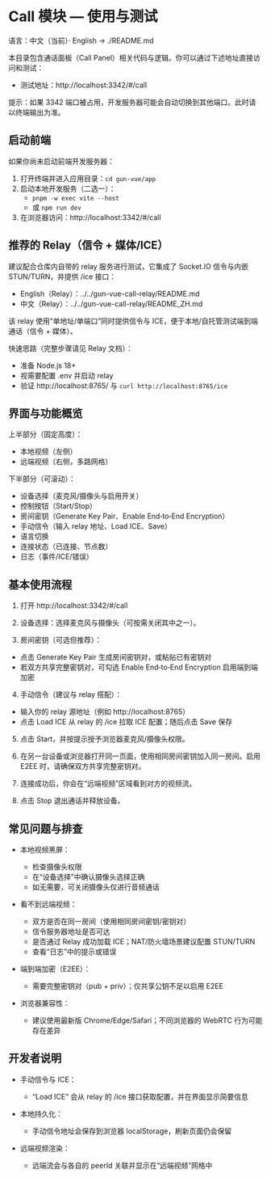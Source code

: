 # Call 模块 — 使用与测试

语言：中文（当前）· English → ./README.md

本目录包含通话面板（Call Panel）相关代码与逻辑。你可以通过下述地址直接访问和测试：

- 测试地址：http://localhost:3342/#/call

提示：如果 3342 端口被占用，开发服务器可能会自动切换到其他端口。此时请以终端输出为准。

## 启动前端

如果你尚未启动前端开发服务器：

1. 打开终端并进入应用目录：`cd gun-vue/app`
2. 启动本地开发服务（二选一）：
   - `pnpm -w exec vite --host`
   - 或 `npm run dev`
3. 在浏览器访问：http://localhost:3342/#/call

## 推荐的 Relay（信令 + 媒体/ICE）

建议配合仓库内自带的 relay 服务进行测试，它集成了 Socket.IO 信令与内嵌 STUN/TURN，并提供 /ice 接口：

- English（Relay）：../../gun-vue-call-relay/README.md
- 中文（Relay）：../../gun-vue-call-relay/README_ZH.md

该 relay 使用“单地址/单端口”同时提供信令与 ICE，便于本地/自托管测试端到端通话（信令 + 媒体）。

快速思路（完整步骤请见 Relay 文档）：
- 准备 Node.js 18+
- 视需要配置 .env 并启动 relay
- 验证 http://localhost:8765/ 与 `curl http://localhost:8765/ice`

## 界面与功能概览

上半部分（固定高度）：
- 本地视频（左侧）
- 远端视频（右侧，多路网格）

下半部分（可滚动）：
- 设备选择（麦克风/摄像头与启用开关）
- 控制按钮（Start/Stop）
- 房间密钥（Generate Key Pair、Enable End‑to‑End Encryption）
- 手动信令（输入 relay 地址、Load ICE、Save）
- 语言切换
- 连接状态（已连接、节点数）
- 日志（事件/ICE/错误）

## 基本使用流程

1) 打开 http://localhost:3342/#/call

2) 设备选择：选择麦克风与摄像头（可按需关闭其中之一）。

3) 房间密钥（可选但推荐）：
- 点击 Generate Key Pair 生成房间密钥对，或粘贴已有密钥对
- 若双方共享完整密钥对，可勾选 Enable End‑to‑End Encryption 启用端到端加密

4) 手动信令（建议与 relay 搭配）：
- 输入你的 relay 源地址（例如 http://localhost:8765）
- 点击 Load ICE 从 relay 的 /ice 拉取 ICE 配置；随后点击 Save 保存

5) 点击 Start，并按提示授予浏览器麦克风/摄像头权限。

6) 在另一台设备或浏览器打开同一页面，使用相同房间密钥加入同一房间。启用 E2EE 时，请确保双方共享完整密钥对。

7) 连接成功后，你会在“远端视频”区域看到对方的视频流。

8) 点击 Stop 退出通话并释放设备。

## 常见问题与排查

- 本地视频黑屏：
  - 检查摄像头权限
  - 在“设备选择”中确认摄像头选择正确
  - 如无需要，可关闭摄像头仅进行音频通话

- 看不到远端视频：
  - 双方是否在同一房间（使用相同房间密钥/密钥对）
  - 信令服务器地址是否可达
  - 是否通过 Relay 成功加载 ICE；NAT/防火墙场景建议配置 STUN/TURN
  - 查看“日志”中的提示或错误

- 端到端加密（E2EE）：
  - 需要完整密钥对（pub + priv）；仅共享公钥不足以启用 E2EE

- 浏览器兼容性：
  - 建议使用最新版 Chrome/Edge/Safari；不同浏览器的 WebRTC 行为可能存在差异

## 开发者说明

- 手动信令与 ICE：
  - “Load ICE” 会从 relay 的 /ice 接口获取配置，并在界面显示简要信息

- 本地持久化：
  - 手动信令地址会保存到浏览器 localStorage，刷新页面仍会保留

- 远端视频渲染：
  - 远端流会与各自的 peerId 关联并显示在“远端视频”网格中